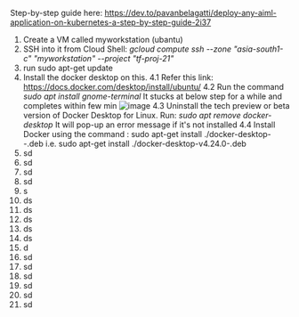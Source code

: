 Step-by-step guide here: https://dev.to/pavanbelagatti/deploy-any-aiml-application-on-kubernetes-a-step-by-step-guide-2i37
1. Create a VM called myworkstation (ubantu) 
2. SSH into it from Cloud Shell: _gcloud compute ssh --zone "asia-south1-c" "myworkstation" --project "tf-proj-21"_
3. run sudo apt-get update
4. Install the docker desktop on this.
   4.1 Refer this link: https://docs.docker.com/desktop/install/ubuntu/
   4.2 Run the command _sudo apt install gnome-terminal_
       It stucks at below step for a while and completes within few min
       ![image](https://github.com/Ajit1279/GCP_Learning/assets/81754034/07efe6b6-1ff5-4257-8b82-0dbd4c13c362)
   4.3 Uninstall the tech preview or beta version of Docker Desktop for Linux. Run: _sudo apt remove docker-desktop_ It will pop-up an error message if it's not installed
   4.4 Install Docker using the command : sudo apt-get install ./docker-desktop-<version>-<arch>.deb i.e. sudo apt-get install ./docker-desktop-v4.24.0-<arch>.deb
6. sd
7. sd
8. sd
9. sd
10. s
11. ds
12. ds
13. ds
14. ds
15. ds
16. d
17. sd
18. sd
19. sd
20. sd
21. sd
22. sd 

